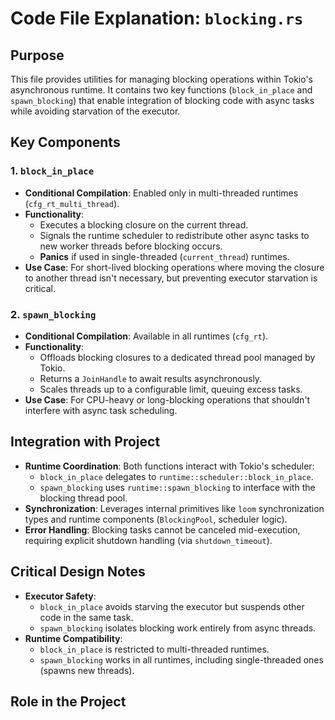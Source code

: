 # Code File Explanation: `blocking.rs`

## Purpose
This file provides utilities for managing blocking operations within Tokio's asynchronous runtime. It contains two key functions (`block_in_place` and `spawn_blocking`) that enable integration of blocking code with async tasks while avoiding starvation of the executor.

## Key Components

### 1. `block_in_place`
- **Conditional Compilation**: Enabled only in multi-threaded runtimes (`cfg_rt_multi_thread`).
- **Functionality**:
  - Executes a blocking closure on the current thread.
  - Signals the runtime scheduler to redistribute other async tasks to new worker threads before blocking occurs.
  - **Panics** if used in single-threaded (`current_thread`) runtimes.
- **Use Case**: For short-lived blocking operations where moving the closure to another thread isn't necessary, but preventing executor starvation is critical.

### 2. `spawn_blocking`
- **Conditional Compilation**: Available in all runtimes (`cfg_rt`).
- **Functionality**:
  - Offloads blocking closures to a dedicated thread pool managed by Tokio.
  - Returns a `JoinHandle` to await results asynchronously.
  - Scales threads up to a configurable limit, queuing excess tasks.
- **Use Case**: For CPU-heavy or long-blocking operations that shouldn't interfere with async task scheduling.

## Integration with Project
- **Runtime Coordination**: Both functions interact with Tokio's scheduler:
  - `block_in_place` delegates to `runtime::scheduler::block_in_place`.
  - `spawn_blocking` uses `runtime::spawn_blocking` to interface with the blocking thread pool.
- **Synchronization**: Leverages internal primitives like `loom` synchronization types and runtime components (`BlockingPool`, scheduler logic).
- **Error Handling**: Blocking tasks cannot be canceled mid-execution, requiring explicit shutdown handling (via `shutdown_timeout`).

## Critical Design Notes
- **Executor Safety**: 
  - `block_in_place` avoids starving the executor but suspends other code in the same task.
  - `spawn_blocking` isolates blocking work entirely from async threads.
- **Runtime Compatibility**: 
  - `block_in_place` is restricted to multi-threaded runtimes.
  - `spawn_blocking` works in all runtimes, including single-threaded ones (spawns new threads).

## Role in the Project